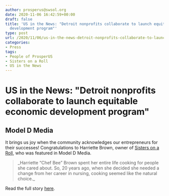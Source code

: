 ```yaml
---
author: prosperus@swsol.org
date: 2020-11-06 16:42:59+00:00
draft: false
title: 'US in the News: "Detroit nonprofits collaborate to launch equitable economic
  development program"'
type: post
url: /2020/11/06/us-in-the-news-detroit-nonprofits-collaborate-to-launch-equitable-economic-development-program/
categories:
- Press
tags:
- People of ProsperUS
- Sisters on a Roll
- US in the News
---
```


# US in the News: "Detroit nonprofits collaborate to launch equitable economic development program"




## Model D Media


It brings us joy when the community acknowledges our entrepreneurs for their successes! Congratulations to Harriette Brown, owner of [Sisters on a Roll](https://sistersonaroll.biz), who was featured in Model D Media.


<blockquote>_Harriette “Chef Bee” Brown spent her entire life cooking for people she cared about. So, 20 years ago, when she decided she needed a change from her career in nursing, cooking seemed like the natural choice._ </blockquote>


Read the full story [here](https://www.modeldmedia.com/features/LISCsupportingEntrepreneurs.aspx).
